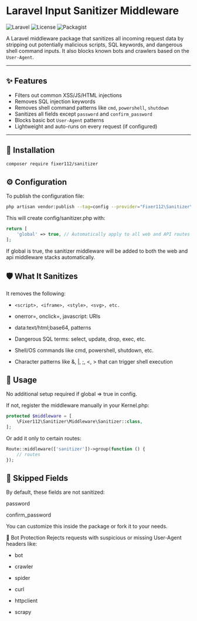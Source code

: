 # Laravel Input Sanitizer Middleware

![Laravel](https://img.shields.io/badge/Laravel-10.x%20%7C%2011.x%20%7C%2012.x-orange)
![License](https://img.shields.io/github/license/fixer112/sanitizer)
![Packagist](https://img.shields.io/packagist/v/fixer112/sanitizer)

A Laravel middleware package that sanitizes all incoming request data by stripping out potentially malicious scripts, SQL keywords, and dangerous shell command inputs. It also blocks known bots and crawlers based on the `User-Agent`.

---

## ✨ Features

- Filters out common XSS/JS/HTML injections
- Removes SQL injection keywords
- Removes shell command patterns like `cmd`, `powershell`, `shutdown`
- Sanitizes all fields except `password` and `confirm_password`
- Blocks basic bot `User-Agent` patterns
- Lightweight and auto-runs on every request (if configured)

---

## 🚀 Installation

```bash
composer require fixer112/sanitizer
```

## ⚙️ Configuration
To publish the configuration file:

```bash
php artisan vendor:publish --tag=config --provider="Fixer112\Sanitizer\SanitizerServiceProvider"
```
This will create config/sanitizer.php with:

```php
return [
    'global' => true, // Automatically apply to all web and API routes
];
```
If global is true, the sanitizer middleware will be added to both the web and api middleware stacks automatically.

## 🛡️ What It Sanitizes
It removes the following:

- ```<script>, <iframe>, <style>, <svg>, etc.```

- onerror=, onclick=, javascript: URIs

- data:text/html;base64, patterns

- Dangerous SQL terms: select, update, drop, exec, etc.

- Shell/OS commands like cmd, powershell, shutdown, etc.

- Character patterns like &, |, ;, <, > that can trigger shell execution

## 🧪 Usage
No additional setup required if global => true in config.

If not, register the middleware manually in your Kernel.php:

```php
protected $middleware = [
    \Fixer112\Sanitizer\Middleware\Sanitizer::class,
];
```
Or add it only to certain routes:

```php
Route::middleware(['sanitizer'])->group(function () {
    // routes
});
```

## 🧼 Skipped Fields
By default, these fields are not sanitized:

password

confirm_password

You can customize this inside the package or fork it to your needs.

🤖 Bot Protection
Rejects requests with suspicious or missing User-Agent headers like:

- bot

- crawler

- spider

- curl

- httpclient

- scrapy

